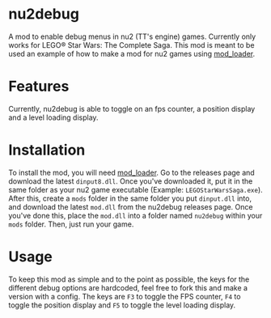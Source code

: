 # nu2debug
A mod to enable debug menus in nu2 (TT's engine) games. Currently only works for LEGO® Star Wars: The Complete Saga. This mod is meant to be used an example of how to make a mod for nu2 games using [mod_loader](https://github.com/lcdr/mod_loader).

# Features
Currently, nu2debug is able to toggle on an fps counter, a position display and a level loading display.

# Installation
To install the mod, you will need [mod_loader](https://github.com/lcdr/mod_loader). Go to the releases page and download the latest `dinput8.dll`. Once you've downloaded it, put it in the same folder as your nu2 game executable (Example: `LEGOStarWarsSaga.exe`). After this, create a `mods` folder in the same folder you put `dinput.dll` into, and download the latest `mod.dll` from the nu2debug releases page. Once you've done this, place the `mod.dll` into a folder named `nu2debug` within your `mods` folder. Then, just run your game.

# Usage
To keep this mod as simple and to the point as possible, the keys for the different debug options are hardcoded, feel free to fork this and make a version with a config. The keys are `F3` to toggle the FPS counter, `F4` to toggle the position display and `F5` to toggle the level loading display.
